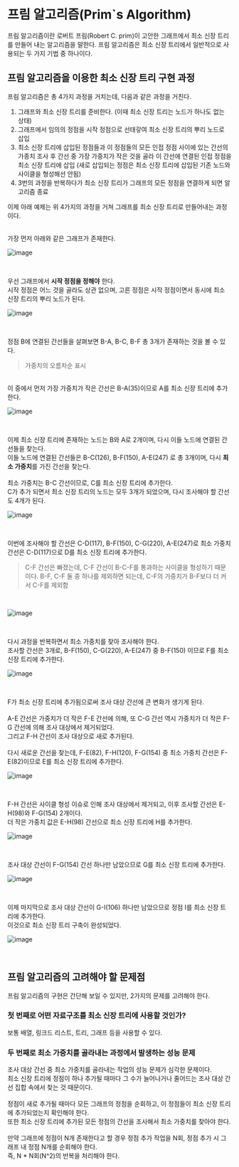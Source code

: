 # 프림 알고리즘(Prim`s Algorithm)

프림 알고리즘이란 로버트 프림(Robert C. prim)이 고안한 그래프에서 최소 신장 트리를 만들어 내는 알고리즘을 말한다.
프림 알고리즘은 최소 신장 트리에서 일반적으로 사용되는 두 가지 기법 중 하나이다.
<br>

## 프림 알고리즘을 이용한 최소 신장 트리 구현 과정

프림 알고리즘은 총 4가지 과정을 거치는데, 다음과 같은 과정을 거친다.
1. 그래프와 최소 신장 트리를 준비한다. (이때 최소 신장 트리는 노드가 하나도 없는 상태)
2. 그래프에서 임의의 정점을 시작 정점으로 선태갛여 최소 신장 트리의 뿌리 노드로 삽입
3. 최소 신장 트리에 삽입된 정점들과 이 정점들의 모든 인접 정점 사이에 있는 간선의 가종치 조사 후 간선 중 가장 가중치가 작은 것을 골라 이 간선에 연결된 인접 정점을 최소 신장 트리에 삽입 (새로 삽입되는 정점은 최소 신장 트리에 삽입된 기존 노드와 사이클을 형성해선 안됨)
4. 3번의 과정을 반복하다가 최소 신장 트리가 그래프의 모든 정점을 연결하게 되면 알고리즘 종료


이제 아래 예제는 위 4가지의 과정을 거쳐 그래프를 최소 신장 트리로 만들어내는 과정이다.
<br>
<br>

가장 먼저 아래와 같은 그래프가 존재한다.
<br>

![image](https://user-images.githubusercontent.com/87363461/222043638-9991d5d1-1f77-479f-87c8-e5989b4f8b1a.png)


<br>

우선 그래프에서 <b>시작 정점을 정해야</b> 한다. 
<br>
시작 정점은 어느 것을 골라도 상관 없으며, 고른 정점은 시작 정점이면서 동시에 최소 신장 트리의 뿌리 노드가 된다.
<br>

![image](https://user-images.githubusercontent.com/87363461/222044483-e19a8f74-0ee0-4f45-b662-8da1a6e5d7a2.png)



<br>

정점 B에 연결된 간선들을 살펴보면 B-A, B-C, B-F 총 3개가 존재하는 것을 볼 수 있다.
> 가중치의 오름차순 표시
<br>
이 중에서 먼저 가장 가중치가 작은 간선은 B-A(35)이므로 A를 최소 신장 트리에 추가한다.
<br>

![image](https://user-images.githubusercontent.com/87363461/222044001-24ff69e9-78e8-4252-925f-b444b34d99b3.png)


<br>

이제 최소 신장 트리에 존재하는 노드는 B와 A로 2개이며, 다시 이들 노드에 연결된 간선들을 찾는다.
<br>
이들 노드에 연결된 간선들은 B-C(126), B-F(150), A-E(247) 로 총 3개이며, 다시 <b>최소 가중치</b>를 가진 간선을 찾는다.
<br>
<br>
최소 가중치는 B-C 간선이므로, C를 최소 신장 트리에 추가한다.
<br>
C가 추가 되면서 최소 신장 트리의 노드는 모두 3개가 되었으며, 다시 조사해야 할 간선도 4개가 된다.
<br>

![image](https://user-images.githubusercontent.com/87363461/222044403-7970cd72-91c5-46a1-a0cd-cda779654df7.png)


<br>

이번에 조사해야 할 간선은 C-D(117), B-F(150), C-G(220), A-E(247)로 최소 가중치 간선은 C-D(117)으로 D를 최소 신장 트리에 추가한다.
> C-F 간선은 빠졌는데, C-F 간선이 B-C-F를 통과하는 사이클을 형성하기 때문이다. B-F, C-F 둘 중 하나를 제외하면 되는데, C-F의 가중치가 B-F보다 더 커서 C-F를 제외함

<br>

![image](https://user-images.githubusercontent.com/87363461/222044802-5cdfec23-7ec8-495a-a36a-d291bd359232.png)

<br>

다시 과정을 반복하면서 최소 가중치를 찾아 조사해야 한다.
<br>
조사할 간선은 3개로, B-F(150), C-G(220), A-E(247) 중 B-F(150) 이므로 F를 최소 신장 트리에 추가한다.
<br>

![image](https://user-images.githubusercontent.com/87363461/222044920-0cb2fe8b-2d05-46bf-b180-88259d32531b.png)


<br>

F가 최소 신장 트리에 추가됨으로써 조사 대상 간선에 큰 변화가 생기게 된다.
<br>
<br>
A-E 간선은 가중치가 더 작은 F-E 간선에 의해, 또 C-G 간선 역시 가중치가 더 작은 F-G 간선에 의해 조사 대상에서 제거되었다.
<br>
그리고 F-H 간선이 조사 대상으로 새로 추가된다.
<br>
<br>
다시 새로운 간선을 찾는데, F-E(82), F-H(120), F-G(154) 중 최소 가중치 간선은 F-E(82)이므로 E를 최소 신장 트리에 추가한다.
<br>

![image](https://user-images.githubusercontent.com/87363461/222045144-188bacd7-a8f2-480b-8cb3-6006d75c166b.png)


<br>

F-H 간선은 사이클 형성 이슈로 인해 조사 대상에서 제거되고, 이후 조사할 간선은 E-H(98)와 F-G(154) 2개이다.
<br>
더 작은 가중치 값은 E-H(98) 간선으로 최소 신장 트리에 H를 추가한다.
<br>

![image](https://user-images.githubusercontent.com/87363461/222045237-ce3af1ee-3c6f-4d9d-927e-ecd5625fa30f.png)


<br>

조사 대상 간선이 F-G(154) 간선 하나만 남았으므로 G를 최소 신장 트리에 추가한다.
<br>

![image](https://user-images.githubusercontent.com/87363461/222045335-e8b95b2d-638d-45ee-a9c1-03407223cc41.png)


<br>

이제 마지막으로 조사 대상 간선이 G-I(106) 하나만 남았으므로 정점 I를 최소 신장 트리에 추가한다.
<br>
이것으로 최소 신장 트리 구축이 완성되었다.
<br>

![image](https://user-images.githubusercontent.com/87363461/222045438-7e0d86a1-175d-4731-8b1f-e11b3eb64499.png)


<br>

## 프림 알고리즘의 고려해야 할 문제점
프림 알고리즘의 구현은 간단해 보일 수 있지만, 2가지의 문제를 고려해야 한다.

### 첫 번째로 어떤 자료구조를 최소 신장 트리에 사용할 것인가?
보통 배열, 링크드 리스트, 트리, 그래프 등을 사용할 수 있다.

### 두 번째로 최소 가중치를 골라내는 과정에서 발생하는 성능 문제
조사 대상 간선 중 최소 가중치를 골라내는 작업의 성능 문제가 심각한 문제이다.
<br>
최소 신장 트리에 정점이 하나 추가될 때마다 그 수가 늘어나거나 줄어드는 조사 대상 간선 집합 속에서 찾는 것 때문이다.
<br>
<br>
정점이 새로 추가될 때마다 모든 그래프의 정점을 순회하고, 이 정점들이 최소 신장 트리에 추가되었는지 확인해야 한다.
<br>
또한 최소 신장 트리에 추가된 모든 정점의 간선을 조사해서 최소 가중치를 찾아야 한다.
<br>
<br>
만약 그래프에 정점이 N개 존재한다고 할 경우 정점 추가 작업을 N회, 정점 추가 시 그래프 내 정점 N개를 순회해야 한다.
<br>
즉, N * N회(N^2)의 반복을 처리해야 한다.
